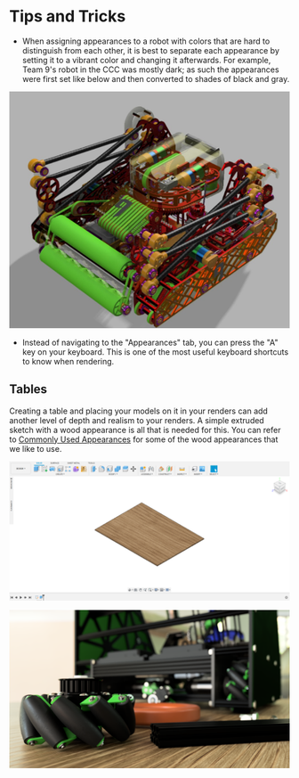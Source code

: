 # Tips and Tricks

* When assigning appearances to a robot with colors that are hard to distinguish from each other, it is best to separate each appearance by setting it to a vibrant color and changing it afterwards. For example, Team 9's robot in the CCC was mostly dark; as such the appearances were first set like below and then converted to shades of black and gray.

![Appearances are set correctly, but colors need to be adjusted.](.gitbook/assets/web-capture_6-4-2021_225056_media.discordapp.net.jpeg)

* Instead of navigating to the "Appearances" tab, you can press the "A" key on your keyboard. This is one of the most useful keyboard shortcuts to know when rendering.

## Tables

Creating a table and placing your models on it in your renders can add another level of depth and realism to your renders. A simple extruded sketch with a wood appearance is all that is needed for this. You can refer to [Commonly Used Appearances](https://renders360.gitbook.io/ftc-rendering-in-fusion-360/assigning-appearances/commonly-used-appearances) for some of the wood appearances that we like to use.

![A simple rectangular prism with the &quot;3D Maple - Glossy&quot; appearance](.gitbook/assets/tabul.png)

![FTC 10497 Ultimate Goal robot rendered by FTC 15887](.gitbook/assets/nicrobit8.png)



